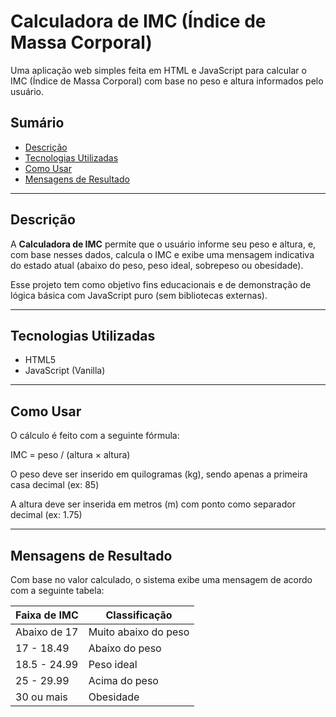 # Calculadora de IMC (Índice de Massa Corporal)

Uma aplicação web simples feita em HTML e JavaScript para calcular o IMC (Índice de Massa Corporal) com base no peso e altura informados pelo usuário.

## Sumário

- [Descrição](#descrição)
- [Tecnologias Utilizadas](#tecnologias-utilizadas)
- [Como Usar](#como-usar)
- [Mensagens de Resultado](#mensagens-de-resultado)

---

## Descrição

A **Calculadora de IMC** permite que o usuário informe seu peso e altura, e, com base nesses dados, calcula o IMC e exibe uma mensagem indicativa do estado atual (abaixo do peso, peso ideal, sobrepeso ou obesidade).

Esse projeto tem como objetivo fins educacionais e de demonstração de lógica básica com JavaScript puro (sem bibliotecas externas).

---

## Tecnologias Utilizadas

- HTML5
- JavaScript (Vanilla)

---

## Como Usar

O cálculo é feito com a seguinte fórmula:

IMC = peso / (altura × altura)

O peso deve ser inserido em quilogramas (kg), sendo apenas a primeira casa decimal (ex: 85)

A altura deve ser inserida em metros (m) com ponto como separador decimal (ex: 1.75)

---

## Mensagens de Resultado

Com base no valor calculado, o sistema exibe uma mensagem de acordo com a seguinte tabela:

| Faixa de IMC        | Classificação             |
|---------------------|---------------------------|
| Abaixo de 17        | Muito abaixo do peso      |
| 17 - 18.49          | Abaixo do peso            |
| 18.5 - 24.99        | Peso ideal                |
| 25 - 29.99          | Acima do peso             |
| 30 ou mais          | Obesidade                 |

